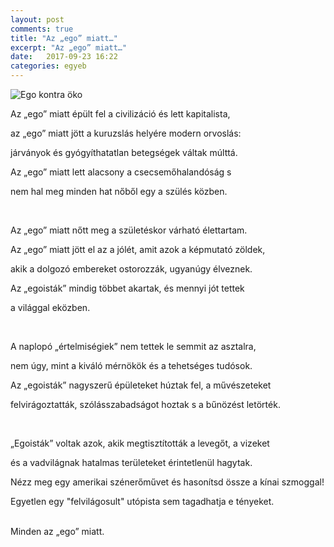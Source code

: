 ```yaml
---
layout: post
comments: true
title: "Az „ego” miatt…"
excerpt: "Az „ego” miatt…"
date:   2017-09-23 16:22
categories: egyeb
---
```


<img src="{{ site.url }}/assets/az_ego_miatt.jpg" class="image2" alt="Ego kontra öko"/>

Az „ego” miatt épült fel a civilizáció és lett kapitalista,

az „ego” miatt jött a kuruzslás helyére modern orvoslás:

járványok és gyógyíthatatlan betegségek váltak múlttá.

Az „ego” miatt lett alacsony a csecsemőhalandóság s

nem hal meg minden hat nőből egy a szülés közben.

<br />

Az „ego” miatt nőtt meg a születéskor várható élettartam.

Az „ego” miatt jött el az a jólét, amit azok a képmutató zöldek,

akik a dolgozó embereket ostorozzák, ugyanúgy élveznek.

Az „egoisták” mindig többet akartak, és mennyi jót tettek

a világgal eközben.

<br />

A naplopó „értelmiségiek” nem tettek le semmit az asztalra,

nem úgy, mint a kiváló mérnökök és a tehetséges tudósok.

Az „egoisták” nagyszerű épületeket húztak fel, a művészeteket

felvirágoztatták, szólásszabadságot hoztak s a bűnözést letörték.

<br />

„Egoisták” voltak azok, akik megtisztították a levegőt, a vizeket

és a vadvilágnak hatalmas területeket érintetlenül hagytak.

Nézz meg egy amerikai szénerőművet és hasonítsd össze a kínai szmoggal!

Egyetlen egy "felvilágosult" utópista sem tagadhatja e tényeket.

<br />
Minden az „ego” miatt.